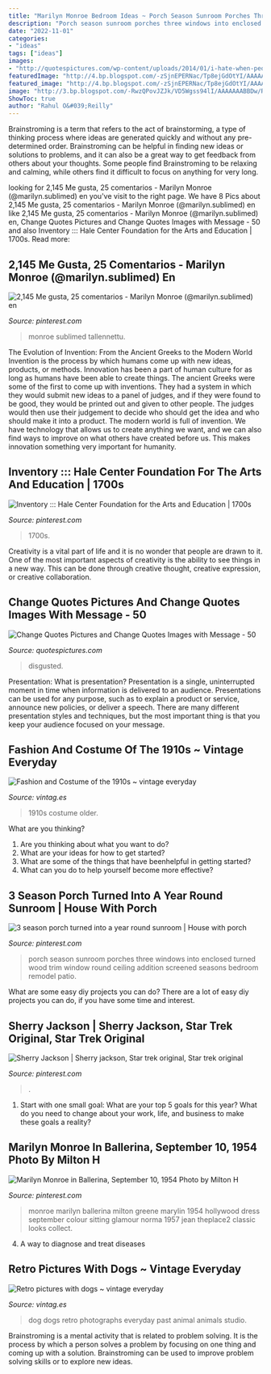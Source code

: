 ```yaml
---
title: "Marilyn Monroe Bedroom Ideas ~ Porch Season Sunroom Porches Three Windows Into Enclosed Turned Wood Trim Window Round Ceiling Addition Screened Seasons Bedroom Remodel Patio"
description: "Porch season sunroom porches three windows into enclosed turned wood trim window round ceiling addition screened seasons bedroom remodel patio"
date: "2022-11-01"
categories:
- "ideas"
tags: ["ideas"]
images:
- "http://quotespictures.com/wp-content/uploads/2014/01/i-hate-when-people-tell-me-ive-changed-when-they-never-even-know-me-at-all.jpg"
featuredImage: "http://4.bp.blogspot.com/-zSjnEPERNac/Tp8ejGdOtYI/AAAAAAAATok/1yaMSlvzPbg/s640/Retro+pictures+with+dogs+%25289%2529.jpg"
featured_image: "http://4.bp.blogspot.com/-zSjnEPERNac/Tp8ejGdOtYI/AAAAAAAATok/1yaMSlvzPbg/s640/Retro+pictures+with+dogs+%25289%2529.jpg"
image: "http://3.bp.blogspot.com/-RwzQPovJZJk/VD5Wgss94lI/AAAAAAABBDw/RsXYF5GtViI/s1600/Fashion%2Band%2BCostume%2Bof%2Bthe%2B1910s%2B(13).jpg"
ShowToc: true
author: "Rahul O&#039;Reilly"
---
```



Brainstroming is a term that refers to the act of brainstorming, a type of thinking process where ideas are generated quickly and without any pre-determined order. Brainstroming can be helpful in finding new ideas or solutions to problems, and it can also be a great way to get feedback from others about your thoughts. Some people find Brainstroming to be relaxing and calming, while others find it difficult to focus on anything for very long.

	

		
looking for 2,145 Me gusta, 25 comentarios - Marilyn Monroe (@marilyn.sublimed) en you've visit to the right page. We have 8 Pics about 2,145 Me gusta, 25 comentarios - Marilyn Monroe (@marilyn.sublimed) en like 2,145 Me gusta, 25 comentarios - Marilyn Monroe (@marilyn.sublimed) en, Change Quotes Pictures and Change Quotes Images with Message - 50 and also Inventory ::: Hale Center Foundation for the Arts and Education | 1700s. Read more:
		
    
## 2,145 Me Gusta, 25 Comentarios - Marilyn Monroe (@marilyn.sublimed) En

<img loading=lazy src="https://i.pinimg.com/736x/5f/0b/ae/5f0baec2d891ca5154bb36abfb7157d2.jpg" onerror="this.onerror=null;this.src='https://tse4.mm.bing.net/th?id=OIP.scJiuXuQRXQfyPkXSwNc-AHaJQ&amp;pid=15.1';" alt="2,145 Me gusta, 25 comentarios - Marilyn Monroe (@marilyn.sublimed) en">

_Source: pinterest.com_

>monroe sublimed tallennettu. 

	

The Evolution of Invention: From the Ancient Greeks to the Modern World
Invention is the process by which humans come up with new ideas, products, or methods. Innovation has been a part of human culture for as long as humans have been able to create things. The ancient Greeks were some of the first to come up with inventions. They had a system in which they would submit new ideas to a panel of judges, and if they were found to be good, they would be printed out and given to other people. The judges would then use their judgement to decide who should get the idea and who should make it into a product.
The modern world is full of invention. We have technology that allows us to create anything we want, and we can also find ways to improve on what others have created before us. This makes innovation something very important for humanity.

    
## Inventory ::: Hale Center Foundation For The Arts And Education | 1700s

<img loading=lazy src="https://i.pinimg.com/736x/66/6e/d9/666ed99403633bd963bf29349c5ec824--the-scarlet-pimpernel-costume-rental.jpg" onerror="this.onerror=null;this.src='https://tse2.mm.bing.net/th?id=OIP.LV5gXLJAaWO7rzqn6v7sqgAAAA&amp;pid=15.1';" alt="Inventory ::: Hale Center Foundation for the Arts and Education | 1700s">

_Source: pinterest.com_

>1700s. 

	

Creativity is a vital part of life and it is no wonder that people are drawn to it. One of the most important aspects of creativity is the ability to see things in a new way. This can be done through creative thought, creative expression, or creative collaboration.

    
## Change Quotes Pictures And Change Quotes Images With Message - 50

<img loading=lazy src="http://quotespictures.com/wp-content/uploads/2014/01/i-hate-when-people-tell-me-ive-changed-when-they-never-even-know-me-at-all.jpg" onerror="this.onerror=null;this.src='https://tse1.mm.bing.net/th?id=OIP.dZF8iWiGpa-zPW6LDUJj3gHaEd&amp;pid=15.1';" alt="Change Quotes Pictures and Change Quotes Images with Message - 50">

_Source: quotespictures.com_

>disgusted. 

	

Presentation: What is presentation?
Presentation is a single, uninterrupted moment in time when information is delivered to an audience. Presentations can be used for any purpose, such as to explain a product or service, announce new policies, or deliver a speech. There are many different presentation styles and techniques, but the most important thing is that you keep your audience focused on your message.

    
## Fashion And Costume Of The 1910s ~ Vintage Everyday

<img loading=lazy src="http://3.bp.blogspot.com/-RwzQPovJZJk/VD5Wgss94lI/AAAAAAABBDw/RsXYF5GtViI/s1600/Fashion%2Band%2BCostume%2Bof%2Bthe%2B1910s%2B(13).jpg" onerror="this.onerror=null;this.src='https://tse1.mm.bing.net/th?id=OIP.C_p7ULBAgqHusQ0CgLsqkAHaLc&amp;pid=15.1';" alt="Fashion and Costume of the 1910s ~ vintage everyday">

_Source: vintag.es_

>1910s costume older. 

	

What are you thinking?
1. Are you thinking about what you want to do?
2. What are your ideas for how to get started? 
3. What are some of the things that have beenhelpful in getting started?
4. What can you do to help yourself become more effective?

    
## 3 Season Porch Turned Into A Year Round Sunroom | House With Porch

<img loading=lazy src="https://i.pinimg.com/736x/f0/1b/49/f01b490a5fbe41313a45babbcb6430b9--window-casing-window-trims.jpg" onerror="this.onerror=null;this.src='https://tse1.mm.bing.net/th?id=OIP.1bjs3w7MavLXyXYjEcYavQHaJ3&amp;pid=15.1';" alt="3 season porch turned into a year round sunroom | House with porch">

_Source: pinterest.com_

>porch season sunroom porches three windows into enclosed turned wood trim window round ceiling addition screened seasons bedroom remodel patio. 

	

What are some easy diy projects you can do?
There are a lot of easy diy projects you can do, if you have some time and interest.

    
## Sherry Jackson | Sherry Jackson, Star Trek Original, Star Trek Original

<img loading=lazy src="https://i.pinimg.com/736x/81/46/23/8146238039adbe156fd510ece1bcd745.jpg" onerror="this.onerror=null;this.src='https://tse2.mm.bing.net/th?id=OIP.2oM4yn884bKIIb5sTbSkhgHaHa&amp;pid=15.1';" alt="Sherry Jackson | Sherry jackson, Star trek original, Star trek original">

_Source: pinterest.com_

>. 

	

1. Start with one small goal: What are your top 5 goals for this year? What do you need to change about your work, life, and business to make these goals a reality? 

    
## Marilyn Monroe In Ballerina, September 10, 1954 Photo By Milton H

<img loading=lazy src="https://s-media-cache-ak0.pinimg.com/736x/e3/f8/f5/e3f8f5ef0e15255e5c9028647fd85cb9.jpg" onerror="this.onerror=null;this.src='https://tse3.mm.bing.net/th?id=OIP.qJZUdNfvyrvtH5hnJKeClAHaKk&amp;pid=15.1';" alt="Marilyn Monroe in Ballerina, September 10, 1954 Photo by Milton H">

_Source: pinterest.com_

>monroe marilyn ballerina milton greene marylin 1954 hollywood dress september colour sitting glamour norma 1957 jean theplace2 classic looks collect. 

	

4. A way to diagnose and treat diseases 

    
## Retro Pictures With Dogs ~ Vintage Everyday

<img loading=lazy src="http://4.bp.blogspot.com/-zSjnEPERNac/Tp8ejGdOtYI/AAAAAAAATok/1yaMSlvzPbg/s640/Retro+pictures+with+dogs+%25289%2529.jpg" onerror="this.onerror=null;this.src='https://tse1.mm.bing.net/th?id=OIP.2eDWoJ7WvYp7oNh7s57yOwHaJ5&amp;pid=15.1';" alt="Retro pictures with dogs ~ vintage everyday">

_Source: vintag.es_

>dog dogs retro photographs everyday past animal animals studio. 

	

Brainstroming is a mental activity that is related to problem solving. It is the process by which a person solves a problem by focusing on one thing and coming up with a solution. Brainstroming can be used to improve problem solving skills or to explore new ideas.

